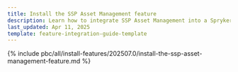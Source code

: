 ```yaml
---
title: Install the SSP Asset Management feature
description: Learn how to integrate SSP Asset Management into a Spryker project
last_updated: Apr 11, 2025
template: feature-integration-guide-template
---
```


{% include pbc/all/install-features/202507.0/install-the-ssp-asset-management-feature.md %} <!-- To edit, see /_includes/pbc/all/install-features/202507.0/install-the-ssp-asset-management-feature.md -->
